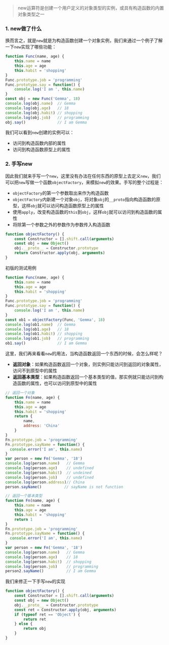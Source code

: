 <!-- ---
title: JS深入系列之New做了什么
date: 2022-10-22
tags: JS深入系列
set: DeepJS
--- -->

> new运算符是创建一个用户定义的对象类型的实例，或具有构造函数的内置对象类型之一

### 1. new做了什么

换而言之，就是`new`就是为构造函数创建一个对象实例，我们来通过一个例子了解一下`new`实现了哪些功能：

```javascript
function Func(name, age) {
    this.name = name
    this.age = age
    this.habit = 'shopping'
}
Func.prototype.job = 'programming'
Func.prototype.say = function() {
    console.log('I am ', this.name)
}
const obj = new Func('Gemma', 18)
console.log(obj.name)  // Gemma
console.log(obj.age)   // 18
console.log(obj.habit) // shopping
console.log(obj.job)   // programming
obj.say()              // I am Gemma
```

我们可以看到`new`创建的实例可以：
* 访问到构造函数内部的属性
* 访问到构造函数原型上的属性

### 2. 手写new

因此我们就来手写一个`new`，这里没有办法在任何东西的原型上去定义`new`，我们可以把`new`写做一个函数`objectFactory`，来模拟`new`的效果。手写的整个过程是：
* `objectFactory`的第一个参数取出来作为构造函数
* `objectFactory`内新建一个对象`obj`，将对象`obj`的`__proto`指向构造函数的原型，这样`obj`就可以访问构造函数原型上的属性
* 使用`apply`，改变构造函数的`this`到`obj`，这样`obj`就可以访问到构造函数的属性
* 将除第一个参数之外的参数作为参数传入构造函数

```javascript
function objectFactory() {
    const Constructor = [].shift.call(arguments)
    const obj = new Object()
    obj.__proto__ = Constructor.prototype
    return Constructor.apply(obj, arguments)
}
```
初版的测试用例
```javascript
function Func(name, age) {
    this.name = name
    this.age = age
    this.habit = 'shopping'
}
Func.prototype.job = 'programming'
Func.prototype.say = function() {
    console.log('I am ', this.name)
}
const ob1 = objectFactory(Func, 'Gemma', 18)
console.log(ob1.name)  // Gemma
console.log(ob1.age)   // 18
console.log(ob1.habit) // shopping
console.log(ob1.job)   // programming
ob1.say()              // I am Gemma
```
这里，我们再来看看`new`的用法，当构造函数返回一个东西的时候，会怎么样呢？
* **返回对象**：如果构造函数返回一个对象，则实例只能访问到返回的对象属性，访问不到原型中的属性
* **返回基本类型**：如果构造函数返回一个基本类型的值，那实例就只能访问到构造函数的属性，也可以访问到原型中的属性
  
```javascript
// 返回一个对象
function Fn(name, age) {
    this.name = name
    this.age = age
    this.habit = 'shopping'
    return {
        name,
        address: 'China'
    }
}
Fn.prototype.job = 'programming'
Fn.prototype.sayName = function() {
  console.error('I am', this.name)
}
var person = new Fn('Gemma', '18')
console.log(person.name)   // Gemma
console.log(person.age)    // undefined
console.log(person.habit)  // undeined
console.log(person.job)    // undefined
console.log(person.address)// China
person.sayName()          // sayName is not function
```
```javascript
// 返回一个基本类型
function Fn(name, age) {
    this.name = name
    this.age = age
    this.habit = 'shopping'
    return 1
}
Fn.prototype.job = 'programming'
Fn.prototype.sayName = function() {
  console.error('I am', this.name)
}
var person = new Fn('Gemma', '18')
console.log(person.name)   // Gemma
console.log(person.age)    // 18
console.log(person.habit)  // shopping
console.log(person.job)    // programming
person2.sayName()          // I am Gemma
```
我们来修正一下手写`new`的实现
```javascript
function objectFactory() {
    const Constructor = [].shift.call(arguments)
    const obj = new Object()
    obj.__proto__ = Constructor.prototype
    const ret = Constructor.apply(obj, arguments)
    if (typeof ret == 'Object') {
        return ret
    } else {
        return obj
    }
}
```